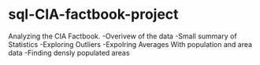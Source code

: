 # sql-CIA-factbook-project
Analyzing the CIA Factbook. 
-Overivew of the data
-Small summary of Statistics
-Exploring Outliers 
-Expolring Averages With population and area data
-Finding densly populated areas

